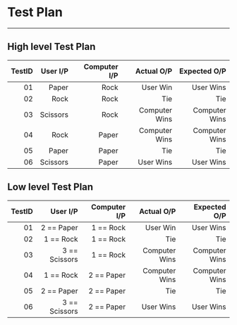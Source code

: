 # Test Plan

---
## High level Test Plan


| TestID | User I/P | Computer I/P | Actual O/P | Expected O/P|
| ---:   | -------: | -------:     | ----------:| ----------: |
| 01     | Paper    | Rock         |   User Win |  User Wins  |
| 02     |Rock      | Rock         | Tie        | Tie         |
| 03     |Scissors  | Rock         | Computer Wins | Computer Wins |
| 04     |  Rock    |   Paper      |  Computer Wins|  Computer Wins|
|05      | Paper    |  Paper       | Tie           | Tie           |
|06      |  Scissors| Paper        | User Wins     |User Wins      |

## Low level Test Plan

| TestID | User I/P | Computer I/P | Actual O/P | Expected O/P|
| ---:   | -------: | -------:     | ----------:| ----------: |
| 01     | 2 == Paper    |   1 == Rock       |   User Win |  User Wins  |
| 02     |1 == Rock      |1 == Rock         | Tie        | Tie         |
| 03     |3 == Scissors  | 1 == Rock         | Computer Wins | Computer Wins |
| 04     |  1 == Rock      |   2 == Paper      |  Computer Wins|  Computer Wins|
|05      | 2 == Paper  |  2 == Paper     | Tie           | Tie           |
|06      |  3 == Scissors| 2 == Paper       | User Wins     |User Wins      |
